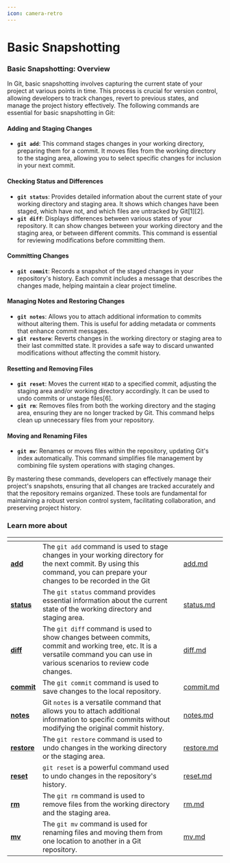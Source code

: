 ```yaml
---
icon: camera-retro
---
```


# Basic Snapshotting

### Basic Snapshotting: Overview

In Git, basic snapshotting involves capturing the current state of your project at various points in time. This process is crucial for version control, allowing developers to track changes, revert to previous states, and manage the project history effectively. The following commands are essential for basic snapshotting in Git:

#### Adding and Staging Changes

* **`git add`**: This command stages changes in your working directory, preparing them for a commit. It moves files from the working directory to the staging area, allowing you to select specific changes for inclusion in your next commit.

#### Checking Status and Differences

* **`git status`**: Provides detailed information about the current state of your working directory and staging area. It shows which changes have been staged, which have not, and which files are untracked by Git\[1]\[2].
* **`git diff`**: Displays differences between various states of your repository. It can show changes between your working directory and the staging area, or between different commits. This command is essential for reviewing modifications before committing them.

#### Committing Changes

* **`git commit`**: Records a snapshot of the staged changes in your repository's history. Each commit includes a message that describes the changes made, helping maintain a clear project timeline.

#### Managing Notes and Restoring Changes

* **`git notes`**: Allows you to attach additional information to commits without altering them. This is useful for adding metadata or comments that enhance commit messages.
* **`git restore`**: Reverts changes in the working directory or staging area to their last committed state. It provides a safe way to discard unwanted modifications without affecting the commit history.

#### Resetting and Removing Files

* **`git reset`**: Moves the current `HEAD` to a specified commit, adjusting the staging area and/or working directory accordingly. It can be used to undo commits or unstage files\[6].
* **`git rm`**: Removes files from both the working directory and the staging area, ensuring they are no longer tracked by Git. This command helps clean up unnecessary files from your repository.

#### Moving and Renaming Files

* **`git mv`**: Renames or moves files within the repository, updating Git's index automatically. This command simplifies file management by combining file system operations with staging changes.

By mastering these commands, developers can effectively manage their project's snapshots, ensuring that all changes are tracked accurately and that the repository remains organized. These tools are fundamental for maintaining a robust version control system, facilitating collaboration, and preserving project history.

### Learn more about

<table data-view="cards"><thead><tr><th></th><th></th><th></th><th data-hidden data-card-target data-type="content-ref"></th></tr></thead><tbody><tr><td><a href="add.md"><strong>add</strong></a></td><td>The <code>git add</code> command is used to stage changes in your working directory for the next commit. By using this command, you can prepare your changes to be recorded in the Git </td><td></td><td><a href="add.md">add.md</a></td></tr><tr><td><a href="status.md"><strong>status</strong></a></td><td>The <code>git status</code> command provides essential information about the current state of the working directory and staging area. </td><td></td><td><a href="status.md">status.md</a></td></tr><tr><td><a href="diff.md"><strong>diff</strong></a></td><td>The <code>git diff</code> command is used to show changes between commits, commit and working tree, etc. It is a versatile command you can use in various scenarios to review code changes.</td><td></td><td><a href="diff.md">diff.md</a></td></tr><tr><td><a href="commit.md"><strong>commit</strong></a></td><td>The <code>git commit</code> command is used to save changes to the local repository. </td><td></td><td><a href="commit.md">commit.md</a></td></tr><tr><td><a href="notes.md"><strong>notes</strong></a></td><td>Git <code>notes</code> is a versatile command that allows you to attach additional information to specific commits without modifying the original commit history.</td><td></td><td><a href="notes.md">notes.md</a></td></tr><tr><td><a href="restore.md"><strong>restore</strong></a></td><td>The <code>git restore</code> command is used to undo changes in the working directory or the staging area.</td><td></td><td><a href="restore.md">restore.md</a></td></tr><tr><td><a href="reset.md"><strong>reset</strong></a></td><td><code>git reset</code> is a powerful command used to undo changes in the repository's history. </td><td></td><td><a href="reset.md">reset.md</a></td></tr><tr><td><a href="rm.md"><strong>rm</strong></a></td><td>The <code>git rm</code> command is used to remove files from the working directory and the staging area.</td><td></td><td><a href="rm.md">rm.md</a></td></tr><tr><td><a href="mv.md"><strong>mv</strong></a></td><td>The <code>git mv</code> command is used for renaming files and moving them from one location to another in a Git repository.</td><td></td><td><a href="mv.md">mv.md</a></td></tr></tbody></table>

